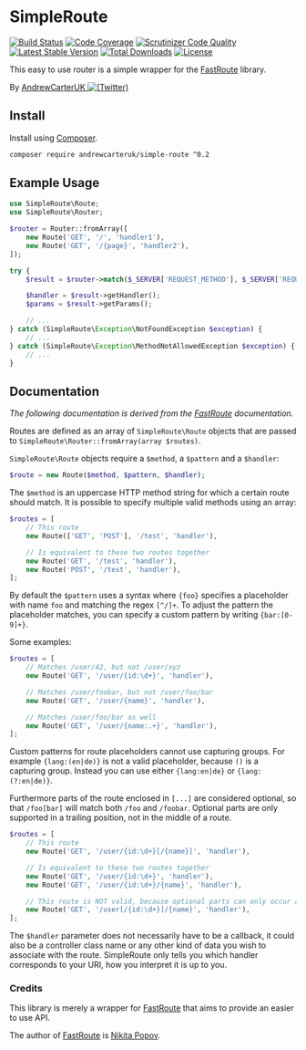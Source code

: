 # SimpleRoute

[![Build Status](https://travis-ci.org/AndrewCarterUK/SimpleRoute.svg?branch=master)](https://travis-ci.org/AndrewCarterUK/SimpleRoute)
[![Code Coverage](https://scrutinizer-ci.com/g/AndrewCarterUK/SimpleRoute/badges/coverage.png?b=master)](https://scrutinizer-ci.com/g/AndrewCarterUK/SimpleRoute/?branch=master)
[![Scrutinizer Code Quality](https://scrutinizer-ci.com/g/AndrewCarterUK/SimpleRoute/badges/quality-score.png?b=master)](https://scrutinizer-ci.com/g/AndrewCarterUK/SimpleRoute/?branch=master)
[![Latest Stable Version](https://poser.pugx.org/andrewcarteruk/simple-route/v/stable)](https://packagist.org/packages/andrewcarteruk/simple-route)
[![Total Downloads](https://poser.pugx.org/andrewcarteruk/simple-route/downloads)](https://packagist.org/packages/andrewcarteruk/simple-route)
[![License](https://poser.pugx.org/andrewcarteruk/simple-route/license)](https://packagist.org/packages/andrewcarteruk/simple-route)

This easy to use router is a simple wrapper for the [FastRoute](https://github.com/nikic/FastRoute) library.

By [AndrewCarterUK ![(Twitter)](http://i.imgur.com/wWzX9uB.png)](https://twitter.com/AndrewCarterUK)

## Install

Install using [Composer](https://getcomposer.org).

```bash
composer require andrewcarteruk/simple-route ^0.2
```

## Example Usage

```php
use SimpleRoute\Route;
use SimpleRoute\Router;

$router = Router::fromArray([
    new Route('GET', '/', 'handler1'),
    new Route('GET', '/{page}', 'handler2'),
]);

try {
    $result = $router->match($_SERVER['REQUEST_METHOD'], $_SERVER['REQUEST_URI']);

    $handler = $result->getHandler();
    $params = $result->getParams();

    // ...
} catch (SimpleRoute\Exception\NotFoundException $exception) {
    // ...
} catch (SimpleRoute\Exception\MethodNotAllowedException $exception) {
    // ...
}
```

## Documentation

_The following documentation is derived from the [FastRoute](https://github.com/nikic/FastRoute#defining-routes)
documentation._

Routes are defined as an array of `SimpleRoute\Route` objects that are passed to
`SimpleRoute\Router::fromArray(array $routes)`.

`SimpleRoute\Route` objects require a `$method`, a `$pattern` and a `$handler`:

```php
$route = new Route($method, $pattern, $handler);
```

The `$method` is an uppercase HTTP method string for which a certain route
should match. It is possible to specify multiple valid methods using an array:

```php
$routes = [
    // This route
    new Route(['GET', 'POST'], '/test', 'handler'),

    // Is equivalent to these two routes together
    new Route('GET', '/test', 'handler'),
    new Route('POST', '/test', 'handler'),
];
```

By default the `$pattern` uses a syntax where `{foo}` specifies a placeholder
with name `foo` and matching the regex `[^/]+`. To adjust the pattern the
placeholder matches, you can specify a custom pattern by writing `{bar:[0-9]+}`.

Some examples:

```php
$routes = [
    // Matches /user/42, but not /user/xyz
    new Route('GET', '/user/{id:\d+}', 'handler'),

    // Matches /user/foobar, but not /user/foo/bar
    new Route('GET', '/user/{name}', 'handler'),

    // Matches /user/foo/bar as well
    new Route('GET', '/user/{name:.+}', 'handler'),
];
```

Custom patterns for route placeholders cannot use capturing groups. For example
`{lang:(en|de)}` is not a valid placeholder, because `()` is a capturing group.
Instead you can use either `{lang:en|de}` or `{lang:(?:en|de)}`.

Furthermore parts of the route enclosed in `[...]` are considered optional, so
that `/foo[bar]` will match both `/foo` and `/foobar`. Optional parts are only
supported in a trailing position, not in the middle of a route.

```php
$routes = [
    // This route
    new Route('GET', '/user/{id:\d+}[/{name}]', 'handler'),

    // Is equivalent to these two routes together
    new Route('GET', '/user/{id:\d+}', 'handler'),
    new Route('GET', '/user/{id:\d+}/{name}', 'handler'),

    // This route is NOT valid, because optional parts can only occur at the end
    new Route('GET', '/user[/{id:\d+}]/{name}', 'handler'),
];
```

The `$handler` parameter does not necessarily have to be a callback, it could
also be a controller class name or any other kind of data you wish to associate
with the route. SimpleRoute only tells you which handler corresponds to your
URI, how you interpret it is up to you.

### Credits

This library is merely a wrapper for [FastRoute](https://github.com/nikic/FastRoute)
that aims to provide an easier to use API.

The author of [FastRoute](https://github.com/nikic/FastRoute) is [Nikita Popov](http://nikic.github.io/).
